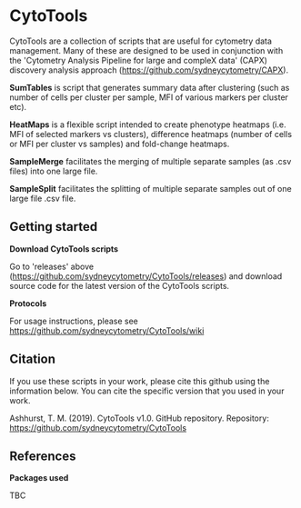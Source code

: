 # CytoTools

CytoTools are a collection of scripts that are useful for cytometry data management. Many of these are designed to be used in conjunction with the 'Cytometry Analysis Pipeline for large and compleX data' (CAPX) discovery analysis approach (https://github.com/sydneycytometry/CAPX).

**SumTables** is script that generates summary data after clustering (such as number of cells per cluster per sample, MFI of various markers per cluster etc).

**HeatMaps** is a flexible script intended to create phenotype heatmaps (i.e. MFI of selected markers vs clusters), difference heatmaps (number of cells or MFI per cluster vs samples) and fold-change heatmaps.

**SampleMerge** facilitates the merging of multiple separate samples (as .csv files) into one large file.

**SampleSplit** facilitates the splitting of multiple separate samples out of one large file .csv file.

## Getting started

**Download CytoTools scripts**

Go to 'releases' above (https://github.com/sydneycytometry/CytoTools/releases) and download source code for the latest version of the CytoTools scripts.

**Protocols**

For usage instructions, please see https://github.com/sydneycytometry/CytoTools/wiki

## Citation
If you use these scripts in your work, please cite this github using the information below. You can cite the specific version that you used in your work.

Ashhurst, T. M. (2019). CytoTools v1.0. GitHub repository. Repository: https://github.com/sydneycytometry/CytoTools

## References

**Packages used**

TBC
